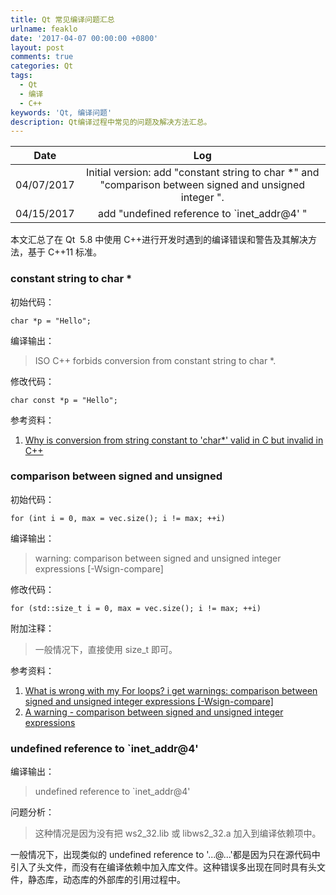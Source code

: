 ```yaml
---
title: Qt 常见编译问题汇总
urlname: feaklo
date: '2017-04-07 00:00:00 +0800'
layout: post
comments: true
categories: Qt
tags:
  - Qt
  - 编译
  - C++
keywords: 'Qt, 编译问题'
description: Qt编译过程中常见的问题及解决方法汇总。
---
```


|    Date    |                                                   Log                                                    |
| :--------: | :------------------------------------------------------------------------------------------------------: |
| 04/07/2017 | Initial version: add "constant string to char \*" and "comparison between signed and unsigned integer ". |
| 04/15/2017 |                               add "undefined reference to `inet_addr@4' "                                |

本文汇总了在 Qt  5.8 中使用 C++进行开发时遇到的编译错误和警告及其解决方法，基于 C++11 标准。

### constant string to char \*

初始代码：

```
char *p = "Hello";
```

编译输出：

> ISO C++ forbids conversion from constant string to char \*.

修改代码：

```
char const *p = "Hello";
```

参考资料：

1. [Why is conversion from string constant to 'char\*' valid in C but invalid in C++](http://stackoverflow.com/questions/20944784/why-is-conversion-from-string-constant-to-char-valid-in-c-but-invalid-in-c)

### comparison between signed and unsigned

初始代码：

```
for (int i = 0, max = vec.size(); i != max; ++i)
```

编译输出：

> warning: comparison between signed and unsigned integer expressions [-Wsign-compare]

修改代码：

```
for (std::size_t i = 0, max = vec.size(); i != max; ++i)
```

附加注释：

> 一般情况下，直接使用 size_t 即可。

参考资料：

1. [What is wrong with my For loops? i get warnings: comparison between signed and unsigned integer expressions [-Wsign-compare]](http://stackoverflow.com/questions/7984955/what-is-wrong-with-my-for-loops-i-get-warnings-comparison-between-signed-and-u)
2. [A warning - comparison between signed and unsigned integer expressions](http://stackoverflow.com/questions/3660901/a-warning-comparison-between-signed-and-unsigned-integer-expressions)

### undefined reference to `inet_addr@4'

编译输出：

> undefined reference to `inet_addr@4'

问题分析：

> 这种情况是因为没有把 ws2_32.lib 或 libws2_32.a 加入到编译依赖项中。

一般情况下，出现类似的 undefined reference to '...@...'都是因为只在源代码中引入了头文件，而没有在编译依赖中加入库文件。这种错误多出现在同时具有头文件，静态库，动态库的外部库的引用过程中。
